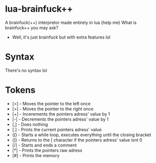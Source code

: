# lua-brainfuck++
A brainfuck(++) interpretor made entirely in lua (help me)
What is brainfuck++ you may ask?
- Well, it's just brainfuck but with extra features lol

# Syntax
There's no syntax lol

# Tokens
- [<] - Moves the pointer to the left once
- [>] - Moves the pointer to the right once
- [+] - Incerements the pointers adress' value by 1
- [-] - Decrements the pointers adress' value by 1
- [,] - Does nothing
- [.] - Prints the current pointers adress' value
- ([) - Starts a while loop, executes everything until the closing bracket
- (]) - Returns to the [ character if the pointers adress' value isnt 0
- [/] - Starts and ends a comment
- [*] - Prints the pointers raw adress
- [#] - Prints the memory
